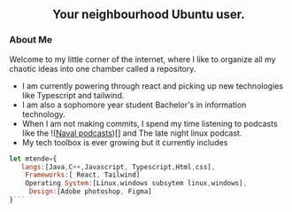 <h2 align="center">Your neighbourhood Ubuntu user.</h2>

### About Me
Welcome to my little corner of the internet, where I like to organize all my chaotic ideas into one chamber called a repository.
- I am currently powering through react and picking up new technologies like Typescript and tailwind.
-  I am also a sophomore year student Bachelor's in information technology. 
- When I am not making commits, I spend my time listening to podcasts like the !([Naval podcasts](https://nav.al/))[] and The late night linux podcast.
- My tech toolbox is ever growing but it currently includes
 ```js
let mtende={
    langs:[Java,C++,Javascript, Typescript,Html,css],
     Frameworks:[ React, Tailwind]
     Operating System:[Linux,windows subsytem linux,windows],
      Design:[Adobe photoshop, Figma]
}```
          
